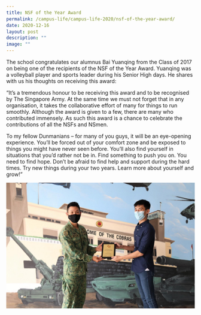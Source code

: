 ```yaml
---
title: NSF of the Year Award
permalink: /campus-life/campus-life-2020/nsf-of-the-year-award/
date: 2020-12-16
layout: post
description: ""
image: ""
---
```

The school congratulates our alumnus Bai Yuanqing from the Class of 2017 on being one of the recipients of the NSF of the Year Award. Yuanqing was a volleyball player and sports leader during his Senior High days. He shares with us his thoughts on receiving this award:

“It’s a tremendous honour to be receiving this award and to be recognised by The Singapore Army. At the same time we must not forget that in any organisation, it takes the collaborative effort of many for things to run smoothly. Although the award is given to a few, there are many who contributed immensely. As such this award is a chance to celebrate the contributions of all the NSFs and NSmen.

To my fellow Dunmanians – for many of you guys, it will be an eye-opening experience. You’ll be forced out of your comfort zone and be exposed to things you might have never seen before. You’ll also find yourself in situations that you’d rather not be in. Find something to push you on. You need to find hope. Don’t be afraid to find help and support during the hard times. Try new things during your two years. Learn more about yourself and grow!”

![](/images/yuanqing1.jpeg)